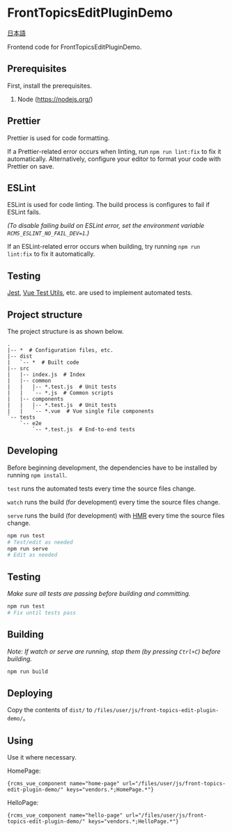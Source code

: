 # FrontTopicsEditPluginDemo

[日本語](README.ja.md)

Frontend code for FrontTopicsEditPluginDemo.

## Prerequisites

First, install the prerequisites.

1. Node (<https://nodejs.org/>)

## Prettier

Prettier is used for code formatting.

If a Prettier-related error occurs when linting, run `npm run lint:fix` to fix it automatically.
Alternatively, configure your editor to format your code with Prettier on save.

## ESLint

ESLint is used for code linting.
The build process is configures to fail if ESLint fails.

_(To disable failing build on ESLint error, set the environment variable `RCMS_ESLINT_NO_FAIL_DEV=1`.)_

If an ESLint-related error occurs when building, try running `npm run lint:fix` to fix it automatically.

## Testing

[Jest](https://facebook.github.io/jest/), [Vue Test Utils](https://vue-test-utils.vuejs.org/), etc. are used to implement automated tests.

## Project structure

The project structure is as shown below.

```
.
|-- *  # Configuration files, etc.
|-- dist
|   `-- *  # Built code
|-- src
|   |-- index.js  # Index
|   |-- common
|   |   |-- *.test.js  # Unit tests
|   |   `-- *.js  # Common scripts
|   |-- components
|   |   |-- *.test.js  # Unit tests
|   |   `-- *.vue  # Vue single file components
`-- tests
    `-- e2e
        `-- *.test.js  # End-to-end tests
```

## Developing

Before beginning development, the dependencies have to be installed by running `npm install`.

`test` runs the automated tests every time the source files change.

`watch` runs the build (for development) every time the source files change.

`serve` runs the build (for development) with [HMR](https://webpack.js.org/concepts/hot-module-replacement/) every time the source files change.

```sh
npm run test
# Test/edit as needed
npm run serve
# Edit as needed
```

## Testing

_Make sure all tests are passing before building and committing._

```sh
npm run test
# Fix until tests pass
```

## Building

_Note: If watch or serve are running, stop them (by pressing `Ctrl+C`) before building._

```sh
npm run build
```

## Deploying

Copy the contents of `dist/` to `/files/user/js/front-topics-edit-plugin-demo/`。

## Using

Use it where necessary.

HomePage:

```
{rcms_vue_component name="home-page" url="/files/user/js/front-topics-edit-plugin-demo/" keys="vendors.*;HomePage.*"}
```

HelloPage:

```
{rcms_vue_component name="hello-page" url="/files/user/js/front-topics-edit-plugin-demo/" keys="vendors.*;HelloPage.*"}
```
